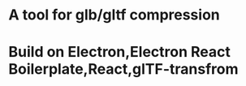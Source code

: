 # A tool for glb/gltf compression

# Build on Electron,Electron React Boilerplate,React,glTF-transfrom
